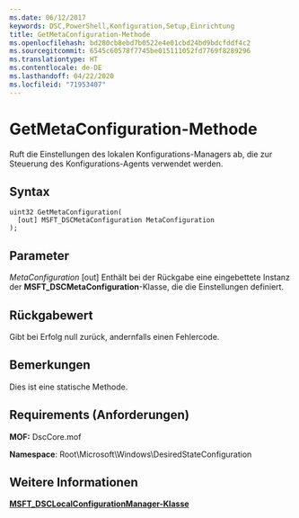 ```yaml
---
ms.date: 06/12/2017
keywords: DSC,PowerShell,Konfiguration,Setup,Einrichtung
title: GetMetaConfiguration-Methode
ms.openlocfilehash: bd280cb8ebd7b0522e4e01cbd24bd9bdcfddf4c2
ms.sourcegitcommit: 6545c60578f7745be015111052fd7769f8289296
ms.translationtype: HT
ms.contentlocale: de-DE
ms.lasthandoff: 04/22/2020
ms.locfileid: "71953407"
---
```

# <a name="getmetaconfiguration-method"></a>GetMetaConfiguration-Methode

Ruft die Einstellungen des lokalen Konfigurations-Managers ab, die zur Steuerung des Konfigurations-Agents verwendet werden.

## <a name="syntax"></a>Syntax

```mof
uint32 GetMetaConfiguration(
  [out] MSFT_DSCMetaConfiguration MetaConfiguration
);
```

## <a name="parameters"></a>Parameter

*MetaConfiguration* \[out\] Enthält bei der Rückgabe eine eingebettete Instanz der **MSFT_DSCMetaConfiguration**-Klasse, die die Einstellungen definiert.

## <a name="return-value"></a>Rückgabewert

Gibt bei Erfolg null zurück, andernfalls einen Fehlercode.

## <a name="remarks"></a>Bemerkungen

Dies ist eine statische Methode.

## <a name="requirements"></a>Requirements (Anforderungen)

**MOF:** DscCore.mof

**Namespace**: Root\Microsoft\Windows\DesiredStateConfiguration

## <a name="see-also"></a>Weitere Informationen

[**MSFT_DSCLocalConfigurationManager-Klasse**](msft-dsclocalconfigurationmanager.md)
